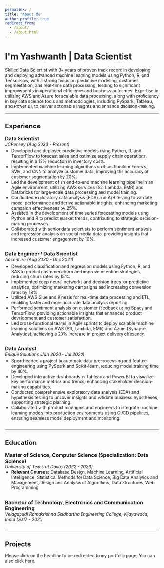 ```yaml
---
permalink: /
title: "About Me"
author_profile: true
redirect_from: 
  - /about/
  - /about.html
---
```


# I'm Yashwanth | Data Scientist

Skilled Data Scientist with 3+ years of proven track record in developing and deploying advanced machine learning models using Python, R, and TensorFlow, with a strong focus on predictive modeling, customer segmentation, and real-time data processing, leading to significant improvements in operational efficiency and business outcomes.
Expertise in utilizing AWS and Azure for scalable data processing, along with proficiency in key data science tools and methodologies, including PySpark, Tableau, and Power BI, to deliver actionable insights and enhance decision-making.

---

<style>
  h3, h4, h5, h6 {
    margin: 0;
  }
  .experience-section, .education-section {
    margin-bottom: 30px;
  }
  .company-role, .education-role {
    margin-bottom: 5px;
  }
  .experience-item, .education-item {
    margin-bottom: 5px;
  }
  .experience-item ul, .education-item ul {
    margin: 0;
    padding-left: 20px;
  }
</style>

## Experience

### Data Scientist
<div class="experience-section">
  <div class="company-role">
    <em>JCPenney</em> <em>(Aug 2023 - Present)</em>
  </div>
  <div class="experience-item">
    <ul>
      <li>Developed and deployed predictive models using Python, R, and TensorFlow to forecast sales and optimize supply chain operations, resulting in a 15% reduction in inventory costs.</li>
      <li>Implemented machine learning algorithms such as Random Forests, SVM, and CNN to analyze customer data, improving the accuracy of customer segmentation by 20%.</li>
      <li>Led the development of an end-to-end machine learning pipeline in an Agile environment, utilizing AWS services (S3, Lambda, EMR) and Databricks for large-scale data processing and model training.</li>
      <li>Conducted exploratory data analysis (EDA) and A/B testing to validate model performance and derive actionable insights, enhancing marketing campaign effectiveness by 25%.</li>
      <li>Assisted in the development of time series forecasting models using Python and R to predict market trends, contributing to strategic decision-making processes.</li>
      <li>Collaborated with senior data scientists to perform sentiment analysis and regression analysis on social media data, providing insights that increased customer engagement by 10%.</li>
    </ul>
  </div>
</div>

### Data Engineer / Data Scientist
<div class="experience-section">
  <div class="company-role">
    <em>Accenture</em> <em>(Aug 2020 - Dec 2021)</em>
  </div>
  <div class="experience-item">
    <ul>
      <li>Developed classification and regression models using Python, R, and SAS to predict customer churn and improve retention strategies, reducing churn rates by 15%.</li>
      <li>Implemented deep neural networks and decision trees for predictive analytics, optimizing marketing campaigns and increasing conversion rates by 18%.</li>
      <li>Utilized AWS Glue and Kinesis for real-time data processing and ETL, enabling faster and more accurate data analysis reporting.</li>
      <li>Performed sentiment analysis on customer feedback using Spacy and TensorFlow, providing actionable insights that enhanced product development and customer satisfaction.</li>
      <li>Led cross-functional teams in Agile sprints to deploy scalable machine learning solutions on AWS (S3, Lambda, EMR) and Azure (Synapse Analytics), achieving a 20% increase in project delivery efficiency.</li>
    </ul>
  </div>
</div>

### Data Analyst
<div class="experience-section">
  <div class="company-role">
    <em>Enique Solutions</em> <em>(Jan 2020 - Jul 2020)</em>
  </div>
  <div class="experience-item">
    <ul>
      <li>Spearheaded a project to automate data preprocessing and feature engineering using PySpark and Scikit-learn, reducing model training time by 40%.</li>
      <li>Developed interactive dashboards in Tableau and Power BI to visualize key performance metrics and trends, enhancing stakeholder decision-making capabilities.</li>
      <li>Conducted comprehensive exploratory data analysis (EDA) and hypothesis testing to uncover insights and validate business hypotheses, supporting strategic planning.</li>
      <li>Collaborated with product managers and engineers to integrate machine learning models into production environments using CI/CD pipelines, ensuring seamless model deployment and monitoring.</li>
    </ul>
  </div>
</div>

---

## Education

### Master of Science, Computer Science (Specialization: Data Science)
<div class="education-section">
  <div class="education-item">
    <em>University of Texas at Dallas</em> <em>(2022 - 2023)</em>
    <ul>
      <li><strong>Relevant Courses:</strong> Database Design, Machine Learning, Artificial Intelligence, Statistical Methods for Data Science, Big Data Analytics and Management, Design and Analysis of Algorithms, Data Structures, Web Programming</li>
    </ul>
  </div>
</div>

### Bachelor of Technology, Electronics and Communication Engineering
<div class="education-section">
  <div class="education-item">
    <em>Velagapudi Ramakrishna Siddhartha Engineering College, Vijayawada, India</em> <em>(2017 - 2021)</em>
  </div>
</div>

---

## [Projects](https://yash413.github.io/Projects/)

Please click on the headline to be redirected to my portfolio page. You can also click [here](https://yash413.github.io/Projects/).